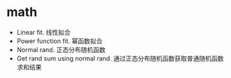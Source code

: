 # math
- Linear fit. 线性拟合
- Power function fit. 幂函数拟合
- Normal rand. 正态分布随机函数
- Get rand sum using normal rand. 通过正态分布随机函数获取普通随机函数求和结果
